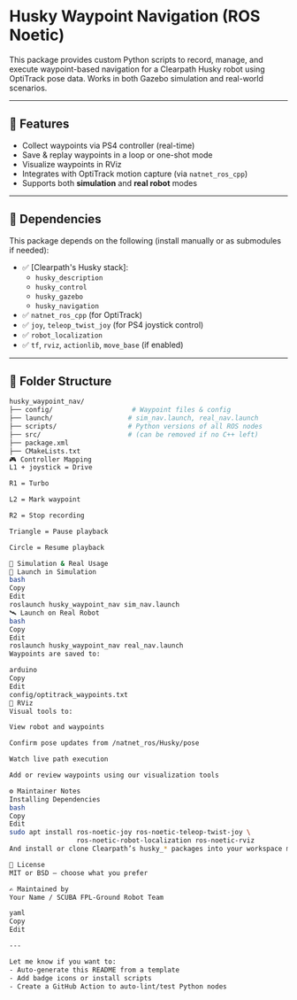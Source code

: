 
# Husky Waypoint Navigation (ROS Noetic)

This package provides custom Python scripts to record, manage, and execute waypoint-based navigation for a Clearpath Husky robot using OptiTrack pose data. Works in both Gazebo simulation and real-world scenarios.

---

## 🚀 Features

- Collect waypoints via PS4 controller (real-time)
- Save & replay waypoints in a loop or one-shot mode
- Visualize waypoints in RViz
- Integrates with OptiTrack motion capture (via `natnet_ros_cpp`)
- Supports both **simulation** and **real robot** modes

---

## 🧱 Dependencies

This package depends on the following (install manually or as submodules if needed):

- ✅ [Clearpath's Husky stack]:
  - `husky_description`
  - `husky_control`
  - `husky_gazebo`
  - `husky_navigation`
- ✅ `natnet_ros_cpp` (for OptiTrack)
- ✅ `joy`, `teleop_twist_joy` (for PS4 joystick control)
- ✅ `robot_localization`
- ✅ `tf`, `rviz`, `actionlib`, `move_base` (if enabled)

---

## 📂 Folder Structure

```bash
husky_waypoint_nav/
├── config/                    # Waypoint files & config
├── launch/                   # sim_nav.launch, real_nav.launch
├── scripts/                  # Python versions of all ROS nodes
├── src/                      # (can be removed if no C++ left)
├── package.xml
├── CMakeLists.txt
🎮 Controller Mapping
L1 + joystick = Drive

R1 = Turbo

L2 = Mark waypoint

R2 = Stop recording

Triangle = Pause playback

Circle = Resume playback

🧪 Simulation & Real Usage
🔧 Launch in Simulation
bash
Copy
Edit
roslaunch husky_waypoint_nav sim_nav.launch
🛰️ Launch on Real Robot
bash
Copy
Edit
roslaunch husky_waypoint_nav real_nav.launch
Waypoints are saved to:

arduino
Copy
Edit
config/optitrack_waypoints.txt
👀 RViz
Visual tools to:

View robot and waypoints

Confirm pose updates from /natnet_ros/Husky/pose

Watch live path execution

Add or review waypoints using our visualization tools

⚙️ Maintainer Notes
Installing Dependencies
bash
Copy
Edit
sudo apt install ros-noetic-joy ros-noetic-teleop-twist-joy \
                 ros-noetic-robot-localization ros-noetic-rviz
And install or clone Clearpath’s husky_* packages into your workspace manually.

📜 License
MIT or BSD — choose what you prefer

✍️ Maintained by
Your Name / SCUBA FPL-Ground Robot Team

yaml
Copy
Edit

---

Let me know if you want to:
- Auto-generate this README from a template
- Add badge icons or install scripts
- Create a GitHub Action to auto-lint/test Python nodes  
